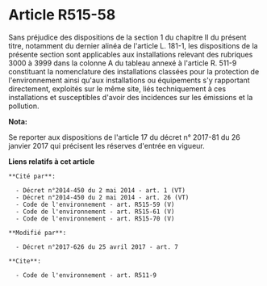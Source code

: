 # Article R515-58

Sans préjudice des dispositions de la section 1 du chapitre II du présent titre, notamment          du dernier alinéa de
l'article L. 181-1, les dispositions de la présente section sont applicables aux installations relevant des rubriques 3000 à
3999 dans la colonne A du tableau annexé à l'article R. 511-9 constituant la nomenclature des installations classées pour la
protection de l'environnement ainsi qu'aux installations ou équipements s'y rapportant directement, exploités sur le même
site, liés techniquement à ces installations et susceptibles d'avoir des incidences sur les émissions et la pollution.

**Nota:**

Se reporter aux dispositions de l'article 17 du décret n° 2017-81 du 26 janvier 2017 qui précisent les réserves d'entrée en
vigueur.

**Liens relatifs à cet article**

	**Cité par**:

	  - Décret n°2014-450 du 2 mai 2014 - art. 1 (VT)
	  - Décret n°2014-450 du 2 mai 2014 - art. 26 (VT)
	  - Code de l'environnement - art. R515-59 (V)
	  - Code de l'environnement - art. R515-61 (V)
	  - Code de l'environnement - art. R515-70 (V)

	**Modifié par**:

	  - Décret n°2017-626 du 25 avril 2017 - art. 7

	**Cite**:

	  - Code de l'environnement - art. R511-9
